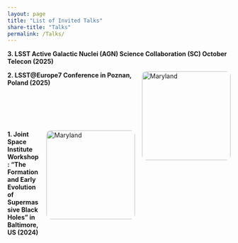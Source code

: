 ```yaml
---
layout: page
title: "List of Invited Talks"
share-title: "Talks"
permalink: /Talks/
---
```

**3. LSST Active Galactic Nuclei (AGN) Science Collaboration (SC) October Telecon (2025)**  

<img src="/assets/images/poznan.png"
     alt="Maryland"
     style="float:right; width:200px; margin:0 0 0.75rem 1rem; border-radius:10px;">
**2. LSST@Europe7 Conference in Poznan, Poland (2025)**  
<br>
<br>
<br>
<br>
<br>

<img src="/assets/images/maryland.png"
     alt="Maryland"
     style="float:right; width:200px; margin:0 0 0.75rem 1rem; border-radius:10px;">
**1. Joint Space Institute Workshop: “The Formation and Early Evolution of Supermassive Black Holes” in Baltimore, US (2024)**
